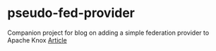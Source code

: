 pseudo-fed-provider
===================

Companion project for blog on adding a simple federation provider to Apache Knox
[Article](AddingFederationProvider.md)


